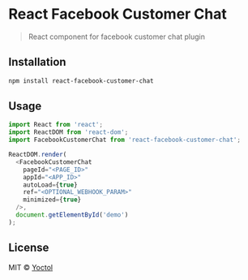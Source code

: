 # React Facebook Customer Chat

> React component for facebook customer chat plugin

## Installation

```sh
npm install react-facebook-customer-chat
```

## Usage

```js
import React from 'react';
import ReactDOM from 'react-dom';
import FacebookCustomerChat from 'react-facebook-customer-chat';

ReactDOM.render(
  <FacebookCustomerChat
    pageId="<PAGE_ID>"
    appId="<APP_ID>"
    autoLoad={true}
    ref="<OPTIONAL_WEBHOOK_PARAM>"
    minimized={true}
  />,
  document.getElementById('demo')
);
```

## License

MIT © [Yoctol](https://github.com/Yoctol/react-facebook-customer-chat)
